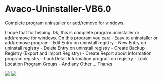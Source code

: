 # Avaco-Uninstaller-VB6.0
Complete program uninstaller or add/remove for windows.

I hope that for helping. Ok, this is complete program uninstaller or add/remove for windows. On this program you can: - Easy to uninstaller or add/remove program - Edit Entry on uninstall registry - New Entry on uninstall registry - Delete Entry on uninstall registry - Create Backup Registry (Export and import Registry) - Create Report about information program registry - Look Detail Information program on registry - Look Location Program Groups - And any Other.....Thanks

<img border="0" src="https://www.planet-source-code.com/upload_PSC/screenshots/PIC2002912641349370.gif" />

<img border="0" src="https://www.planet-source-code.com/upload_PSC/screenshots/PIC200291404403906.gif" />
